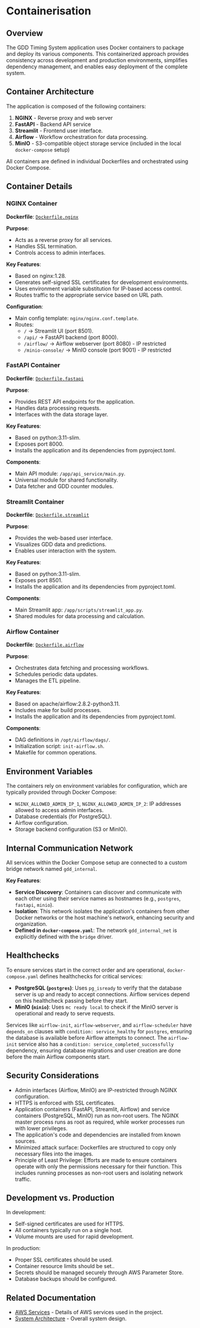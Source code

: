 # Containerisation

## Overview

The GDD Timing System application uses Docker containers to package and deploy its various components. This containerized approach provides consistency across development and production environments, simplifies dependency management, and enables easy deployment of the complete system.

## Container Architecture

The application is composed of the following containers:

1. **NGINX** - Reverse proxy and web server
2. **FastAPI** - Backend API service
3. **Streamlit** - Frontend user interface.
4. **Airflow** - Workflow orchestration for data processing.
5. **MinIO** - S3-compatible object storage service (included in the local `docker-compose` setup)

All containers are defined in individual Dockerfiles and orchestrated using Docker Compose.

## Container Details

### NGINX Container

**Dockerfile**: [`Dockerfile.nginx`](../Dockerfile.nginx)

**Purpose**:

- Acts as a reverse proxy for all services.
- Handles SSL termination.
- Controls access to admin interfaces.

**Key Features**:

- Based on nginx:1.28.
- Generates self-signed SSL certificates for development environments.
- Uses environment variable substitution for IP-based access control.
- Routes traffic to the appropriate service based on URL path.

**Configuration**:

- Main config template: `nginx/nginx.conf.template`.
- Routes:
  - `/` → Streamlit UI (port 8501).
  - `/api/` → FastAPI backend (port 8000).
  - `/airflow/` → Airflow webserver (port 8080) - IP restricted
  - `/minio-console/` → MinIO console (port 9001) - IP restricted

### FastAPI Container

**Dockerfile**: [`Dockerfile.fastapi`](../Dockerfile.fastapi)

**Purpose**:

- Provides REST API endpoints for the application.
- Handles data processing requests.
- Interfaces with the data storage layer.

**Key Features**:

- Based on python:3.11-slim.
- Exposes port 8000.
- Installs the application and its dependencies from pyproject.toml.

**Components**:

- Main API module: `/app/api_service/main.py`.
- Universal module for shared functionality.
- Data fetcher and GDD counter modules.

### Streamlit Container

**Dockerfile**: [`Dockerfile.streamlit`](../Dockerfile.streamlit)

**Purpose**:

- Provides the web-based user interface.
- Visualizes GDD data and predictions.
- Enables user interaction with the system.

**Key Features**:

- Based on python:3.11-slim.
- Exposes port 8501.
- Installs the application and its dependencies from pyproject.toml.

**Components**:

- Main Streamlit app: `/app/scripts/streamlit_app.py`.
- Shared modules for data processing and calculation.

### Airflow Container

**Dockerfile**: [`Dockerfile.airflow`](../Dockerfile.airflow)

**Purpose**:

- Orchestrates data fetching and processing workflows.
- Schedules periodic data updates.
- Manages the ETL pipeline.

**Key Features**:

- Based on apache/airflow:2.8.2-python3.11.
- Includes make for build processes.
- Installs the application and its dependencies from pyproject.toml.

**Components**:

- DAG definitions in `/opt/airflow/dags/`.
- Initialization script: `init-airflow.sh`.
- Makefile for common operations.

## Environment Variables

The containers rely on environment variables for configuration, which are typically provided through Docker Compose:

- `NGINX_ALLOWED_ADMIN_IP_1`, `NGINX_ALLOWED_ADMIN_IP_2`: IP addresses allowed to access admin interfaces.
- Database credentials (for PostgreSQL).
- Airflow configuration.
- Storage backend configuration (S3 or MinIO).

## Internal Communication Network

All services within the Docker Compose setup are connected to a custom bridge network named `gdd_internal`.

**Key Features**:

- **Service Discovery**: Containers can discover and communicate with each other using their service names as hostnames (e.g., `postgres`, `fastapi`, `minio`).
- **Isolation**: This network isolates the application's containers from other Docker networks or the host machine's network, enhancing security and organization.
- **Defined in `docker-compose.yaml`**: The network `gdd_internal_net` is explicitly defined with the `bridge` driver.

## Healthchecks

To ensure services start in the correct order and are operational, `docker-compose.yaml` defines healthchecks for critical services:

- **PostgreSQL (`postgres`)**: Uses `pg_isready` to verify that the database server is up and ready to accept connections. Airflow services depend on this healthcheck passing before they start.
- **MinIO (`minio`)**: Uses `mc ready local` to check if the MinIO server is operational and ready to serve requests.

Services like `airflow-init`, `airflow-webserver`, and `airflow-scheduler` have `depends_on` clauses with `condition: service_healthy` for `postgres`, ensuring the database is available before Airflow attempts to connect. The `airflow-init` service also has a `condition: service_completed_successfully` dependency, ensuring database migrations and user creation are done before the main Airflow components start.

## Security Considerations

- Admin interfaces (Airflow, MinIO) are IP-restricted through NGINX configuration.
- HTTPS is enforced with SSL certificates.
- Application containers (FastAPI, Streamlit, Airflow) and service containers (PostgreSQL, MinIO) run as non-root users. The NGINX master process runs as root as required, while worker processes run with lower privileges.
- The application's code and dependencies are installed from known sources.
- Minimized attack surface: Dockerfiles are structured to copy only necessary files into the images.
- Principle of Least Privilege: Efforts are made to ensure containers operate with only the permissions necessary for their function. This includes running processes as non-root users and isolating network traffic.

## Development vs. Production

In development:

- Self-signed certificates are used for HTTPS.
- All containers typically run on a single host.
- Volume mounts are used for rapid development.

In production:

- Proper SSL certificates should be used.
- Container resource limits should be set..
- Secrets should be managed securely through AWS Parameter Store.
- Database backups should be configured.

## Related Documentation

- [AWS Services](aws-services.md) - Details of AWS services used in the project.
- [System Architecture](system-architecture.md) - Overall system design.
